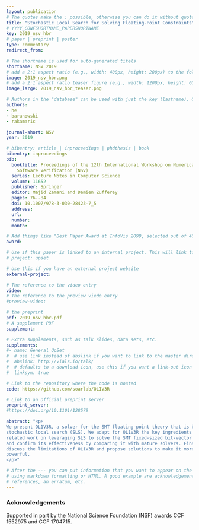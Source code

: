 ```yaml
---
layout: publication
# The quotes make the : possible, otherwise you can do it without quotes
title: "Stochastic Local Search for Solving Floating-Point Constraints"
# YYYY_CONFSHORTNAME_PAPERSHORTNAME
key: 2019_nsv_hbr
# paper | preprint | poster
type: commentary
redirect_from:

# The shortname is used for auto-generated titels
shortname: NSV 2019
# add a 2:1 aspect ratio (e.g., width: 400px, height: 200px) to the folder /assets/images/papers/
image: 2019_nsv_hbr.png
# add a 2:1 aspect ratio teaser figure (e.g., width: 1200px, height: 600px) to the folder /assets/images/papers/
image_large: 2019_nsv_hbr_teaser.png

# Authors in the "database" can be used with just the key (lastname). Others can be written properly.
authors:
- he
- baranowski
- rakamaric

journal-short: NSV
year: 2019

# bibentry: article | inproceedings | phdthesis | book
bibentry: inproceedings
bib:
  booktitle: Proceedings of the 12th International Workshop on Numerical
    Software Verification (NSV)
  series: Lecture Notes in Computer Science
  volume: 11652
  publisher: Springer
  editor: Majid Zamani and Damien Zufferey
  pages: 76--84
  doi: 10.1007/978-3-030-28423-7_5 
  address:
  url:
  number:
  month:

# Add things like "Best Paper Award at InfoVis 2099, selected out of 4000 submissions"
award:

# Use if this paper is linked to an internal project. This will link to the project site
# project: upset

# Use this if you have an external project website
external-project:

# The reference to the video entry
video:
# The reference to the preview viedo entry
#preview-video:

# the preprint
pdf: 2019_nsv_hbr.pdf
# A supplement PDF
supplement: 

# Extra supplements, such as talk slides, data sets, etc.
supplements:
#- name: General UpSet
#  # use link instead of abslink if you want to link to the master directory
#  abslink: http://vials.io/talk/
#  # defaults to a download icon, use this if you want a link-out icon
#  linksym: true

# Link to the repository where the code is hosted
code: https://github.com/soarlab/OL1V3R

# Link to an official preprint server
preprint_server: 
#https://doi.org/10.1101/128579

abstract: "<p>
We present OL1V3R, a solver for the SMT floating-point theory that is based on
stochastic local search (SLS). We adapt for OL1V3R the key ingredients of
related work on leveraging SLS to solve the SMT fixed-sized bit-vector theory,
and confirm its effectiveness by comparing it with mature solvers. Finally, we
discuss the limitations of OL1V3R and propose solutions to make it more
powerful.
</p>"

# After the --- you can put information that you want to appear on the website
# using markdown formatting or HTML. A good example are acknowledgements, extra
# references, an erratum, etc.
---
```

### Acknowledgements

Supported in part by the National Science Foundation (NSF) awards CCF 1552975
and CCF 1704715.

